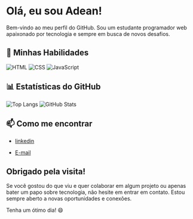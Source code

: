 # Olá, eu sou Adean!

Bem-vindo ao meu perfil do GitHub. Sou um estudante programador web apaixonado por tecnologia e sempre em busca de novos desafios.


## 🚀 Minhas Habilidades
![HTML](https://img.shields.io/badge/HTML-Expert-green)
![CSS](https://img.shields.io/badge/CSS-Expert-green)
![JavaScript](https://img.shields.io/badge/JavaScript-Intermediate-yellow)

## 📊 Estatísticas do GitHub
![Top Langs](https://github-readme-stats.vercel.app/api/top-langs/?username=Adean228&layout=compact&theme=radical)
![GitHub Stats](https://github-readme-stats.vercel.app/api?username=Adean228&show_icons=true&theme=radical)

## 📫 Como me encontrar
- [linkedin](www.linkedin.com/in/adean-salles)


- [E-mail](adeansallessilva@gmail.com)

## Obrigado pela visita!

Se você gostou do que viu e quer colaborar em algum projeto ou apenas bater um papo sobre tecnologia, não hesite em entrar em contato. Estou sempre aberto a novas oportunidades e conexões.

Tenha um ótimo dia! 😄


